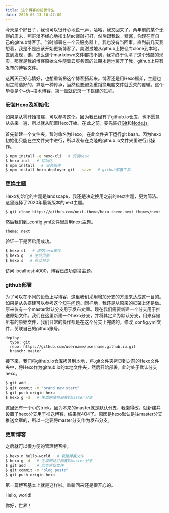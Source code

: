 ```yaml
---
title: 这个博客的前世今生
date: 2020-05-13 16:47:00
---
```


今天是个好日子，我也可以很开心地说一声，哈哈，我又回来了。两年前的某个无聊的周末，照哥漫不经心地掏出Mac敲敲打打，然后跟我说，糖酱，你现在有自己的github博客了。当时部署在一个云服务器上，我也没有当回事。直到前几天我想着，我是不是应该开始更新博客了。美滋滋地从github上把仓库clone到本地，直到发现，诶，怎么连个markdown文件都找不到，我才终于认清了这个残酷的现实，那就是我的博客原始文件随着云服务器的过期永远地离开了我，github上只有发布的博客文件。

这两天正好心情好，也想重新把这个博客搭起来。博客还是用Hexo框架，主题也用之前选好的，算是一种传承，当然也要避免重蹈换电脑文件就丢失的覆辙。这个毕竟是个~伪~技术博客，第一篇就记录一下搭建的过程。

### 安装Hexo及初始化

如果是从零开始搭建，可以参考[这个](https://zhuanlan.zhihu.com/p/26625249)。因为我已经有了github.io仓库，也不愿意从头来一遍，所以就从配置Hexo开始。在此之前，要先装好[Git](https://git-scm.com/download/win)和[Node.js](https://nodejs.org/en/download/)。

首先新建一个文件夹，暂时命名为Hexo，在此文件夹下运行git bash。因为hexo初始化只能在空文件夹中进行，所以没有在克隆的github.io文件夹里进行此操作。

```bash
$ npm install -g hexo-cli   # 安装hexo
$ hexo init   # 初始化
$ npm install   # 安装组件
$ npm install hexo-deployer-git --save   # github部署工具
```

### 更换主题

Hexo初始化的主题是landscape，我还是决定换用之前的next主题，更为简洁。这里选择了2020年最新版本的next主题。

```bash
$ git clone https://github.com/next-theme/hexo-theme-next themes/next
```
然后我们到_config.yml文件里启用next主题。

```
theme: next
```
验证一下是否启用成功。

```bash
$ hexo cl   # 清空hexo缓存
$ hexo g   # 生成页面
$ hexo s   # 启动预览
```

访问 localhost:4000，博客已成功更换主题。

### github部署

为了可以在不同的设备上写博客，这里我们采用增加分支的方法来达成这一目的。如果是从头搭建可以参考这个[知乎问题](https://www.zhihu.com/question/21193762)。同样地，我还是从原来的框架上还是做。原来仅有一个master默认分支用于发布文章。现在我们需要新建一个分支用于推送原始文件。我们在这里新建一个hexo分支，并将其定义为默认分支，用来存储所有的原始文件，我们日常的操作都是在这个分支上完成的。修改_config.yml文件，关联自己的github账号。

```
deploy:
  type: git
  repo: https://github.com/username/username.github.io.git
  branch: master
```

接下来，我们将github.io仓库拷贝到本地，将.git文件夹拷贝到之前的Hexo文件夹中，将Hexo作为github.io的本地文件夹，然后开始部署。此时处于默认分支hexo。

```bash
$ git add .
$ git commit -m "brand new start"
$ git push origin hexo
$ hexo g -d   # 生成网站并部署到master分支
```

这里还有一个小的trick。因为本来的master就是默认分支，我懒得改，就新建并设置了hexo分支用于推送博客，结果就404了。原因是hexo默认是往master分支推送文章的，所以一定要将master分支作为发布分支。

### 更新博客

之后就可以很方便的管理博客啦。

```bash
$ hexo n hello-world   # 新建博客文件
$ hexo g -d   # 生成网站并部署到master分支
$ git add .   # 同步原始文件
$ git commit -m "blog posts"
$ git push origin hexo

```

第一篇博客基本上就是这样啦。重新回来还是很开心的。

Hello, world!

你好，世界！






